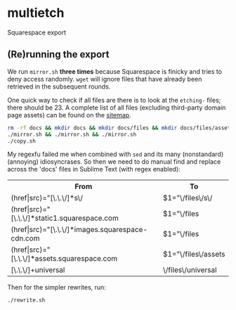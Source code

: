 # multietch

Squarespace export

## (Re)running the export

We run `mirror.sh` **three times** because Squarespace is finicky and tries to deny access randomly. `wget` will ignore files that have already been retrieved in the subsequent rounds.

One quick way to check if all files are there is to look at the `etching-` files; there should be 23. A complete list of all files (excluding third-party domain page assets) can be found on the [sitemap](https://www.multietch.com/sitemap.xml).

```sh
rm -rf docs && mkdir docs && mkdir docs/files && mkdir docs/files/assets
./mirror.sh && ./mirror.sh && ./mirror.sh
./copy.sh
```

My regexfu failed me when combined with `sed` and its many (nonstandard) (annoying) idiosyncrases. So then we need to do manual find and replace across the 'docs' files in Sublime Text (with regex enabled):

<table>
  <tr>
    <th>From</th>
    <th>To</th>
  </tr>
  <tr>
    <td>(href|src)="[\.\.\/]*s\/</td>
    <td>$1="\/files\/s\/</td>
  </tr>
  <tr>
    <td>(href|src)="[\.\.\/]*static1.squarespace.com</td>
    <td>$1="\/files</td>
  </tr>
  <tr>
    <td>(href|src)="[\.\.\/]*images.squarespace-cdn.com</td>
    <td>$1="\/files</td>
  </tr>
  <tr>
    <td>(href|src)="[\.\.\/]*assets.squarespace.com</td>
    <td>$1="\/files\/assets</td>
  </tr>
  <tr>
    <td>[\.\.\/]+universal</td>
    <td>\/files\/universal</td>
  </tr>
</table>

Then for the simpler rewrites, run:

```sh
./rewrite.sh
```
